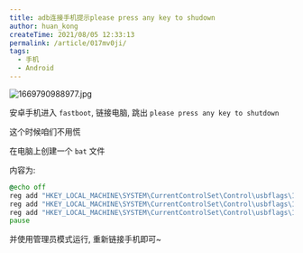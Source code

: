 ```yaml
---
title: adb连接手机提示please press any key to shudown
author: huan_kong
createTime: 2021/08/05 12:33:13
permalink: /article/017mv0ji/
tags:
  - 手机
  - Android
---
```


![1669790988977.jpg](https://img.huankong.top/i/2022/11/30/6386fd0f492bc.jpg)

安卓手机进入 `fastboot`, 链接电脑, 跳出 `please press any key to shutdown`

这个时候咱们不用慌

在电脑上创建一个 `bat` 文件

内容为:

``` bat
@echo off
reg add "HKEY_LOCAL_MACHINE\SYSTEM\CurrentControlSet\Control\usbflags\18D1D00D0100" /v "osvc" /t REG_BINARY /d "0000" /f
reg add "HKEY_LOCAL_MACHINE\SYSTEM\CurrentControlSet\Control\usbflags\18D1D00D0100" /v "SkipContainerIdQuery" /t REG_BINARY /d "01000000" /f
reg add "HKEY_LOCAL_MACHINE\SYSTEM\CurrentControlSet\Control\usbflags\18D1D00D0100" /v "SkipBOSDescriptorQuery" /t REG_BINARY /d "01000000" /f
pause
```

并使用管理员模式运行, 重新链接手机即可~
